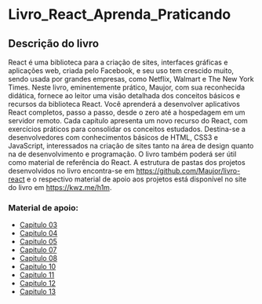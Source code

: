 # Livro_React_Aprenda_Praticando

## Descrição do livro

React é uma biblioteca para a criação de sites, interfaces gráficas e aplicações web, criada pelo Facebook, e seu uso tem crescido muito, sendo usada por grandes empresas, como Netflix, Walmart e The New York Times.
Neste livro, eminentemente prático, Maujor, com sua reconhecida didática, fornece ao leitor uma visão detalhada dos conceitos básicos e recursos da biblioteca React. Você aprenderá a desenvolver aplicativos React completos, passo a passo, desde o zero até a hospedagem em um servidor remoto. Cada capítulo apresenta um novo recurso do React, com exercícios práticos para consolidar os conceitos estudados.
Destina-se a desenvolvedores com conhecimentos básicos de HTML, CSS3 e JavaScript, interessados na criação de sites tanto na área de design quanto na de desenvolvimento e programação. O livro também poderá ser útil como material de referência do React.
A estrutura de pastas dos projetos desenvolvidos no livro encontra-se em https://github.com/Maujor/livro-react e o respectivo material de apoio aos projetos está disponível no site do livro em https://kwz.me/h1m.

### Material de apoio:

- [Capitulo 03]()
- [Capitulo 04]()
- [Capitulo 05]()
- [Capitulo 07]()
- [Capitulo 08]()
- [Capitulo 10]()
- [Capitulo 11]()
- [Capitulo 12]()
- [Capitulo 13]()